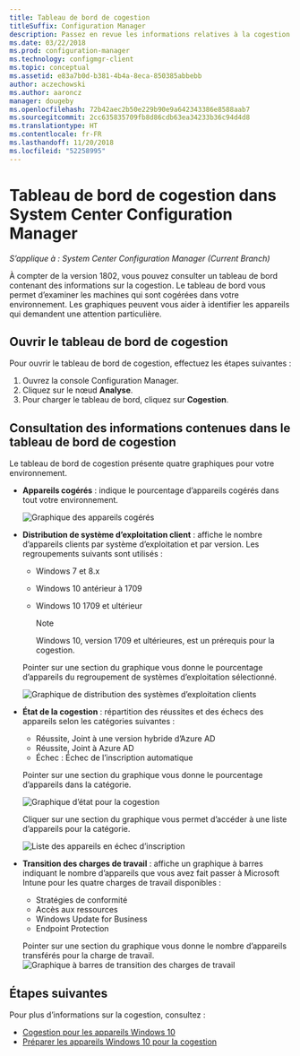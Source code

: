 ```yaml
---
title: Tableau de bord de cogestion
titleSuffix: Configuration Manager
description: Passez en revue les informations relatives à la cogestion à l’aide du tableau de bord.
ms.date: 03/22/2018
ms.prod: configuration-manager
ms.technology: configmgr-client
ms.topic: conceptual
ms.assetid: e83a7b0d-b381-4b4a-8eca-850385abbebb
author: aczechowski
ms.author: aaroncz
manager: dougeby
ms.openlocfilehash: 72b42aec2b50e229b90e9a642343386e8588aab7
ms.sourcegitcommit: 2cc635835709fb8d86cdb63ea34233b36c94d4d8
ms.translationtype: HT
ms.contentlocale: fr-FR
ms.lasthandoff: 11/20/2018
ms.locfileid: "52258995"
---
```

# <a name="co-management-dashboard-in-system-center-configuration-manager"></a>Tableau de bord de cogestion dans System Center Configuration Manager
*S’applique à : System Center Configuration Manager (Current Branch)*

À compter de la version 1802, vous pouvez consulter un tableau de bord contenant des informations sur la cogestion. Le tableau de bord vous permet d’examiner les machines qui sont cogérées dans votre environnement. Les graphiques peuvent vous aider à identifier les appareils qui demandent une attention particulière.<!--1356648-->

## <a name="open-the-co-management-dashboard"></a>Ouvrir le tableau de bord de cogestion
Pour ouvrir le tableau de bord de cogestion, effectuez les étapes suivantes : 

1. Ouvrez la console Configuration Manager. 
2. Cliquez sur le nœud **Analyse**. 
3. Pour charger le tableau de bord, cliquez sur **Cogestion**.

## <a name="reviewing-information-in-the-co-management-dashboard"></a>Consultation des informations contenues dans le tableau de bord de cogestion

Le tableau de bord de cogestion présente quatre graphiques pour votre environnement. 

- **Appareils cogérés** : indique le pourcentage d’appareils cogérés dans tout votre environnement.

    ![Graphique des appareils cogérés](media\co-management-dashboard\Percent-Co-managed-graph.PNG)

- **Distribution de système d’exploitation client** : affiche le nombre d’appareils clients par système d’exploitation et par version. Les regroupements suivants sont utilisés : </br>
    - Windows 7 et 8.x
    - Windows 10 antérieur à 1709
    - Windows 10 1709 et ultérieur

         > [!NOTE] 
         > Windows 10, version 1709 et ultérieures, est un prérequis pour la cogestion.

     Pointer sur une section du graphique vous donne le pourcentage d’appareils du regroupement de systèmes d’exploitation sélectionné.

     ![Graphique de distribution des systèmes d’exploitation clients](media\co-management-dashboard\Co-management-OS-distribution-graph.PNG)

- **État de la cogestion** : répartition des réussites et des échecs des appareils selon les catégories suivantes :
    - Réussite, Joint à une version hybride d’Azure AD
    - Réussite, Joint à Azure AD
    - Échec : Échec de l’inscription automatique
    
     Pointer sur une section du graphique vous donne le pourcentage d’appareils dans la catégorie. 

     ![Graphique d’état pour la cogestion](media\co-management-dashboard\Co-management-status-graph.PNG)

     Cliquer sur une section du graphique vous permet d’accéder à une liste d’appareils pour la catégorie.
 
     ![Liste des appareils en échec d’inscription](media\co-management-dashboard\Enrollment-Failure_Device-List.PNG)


- **Transition des charges de travail** : affiche un graphique à barres indiquant le nombre d’appareils que vous avez fait passer à Microsoft Intune pour les quatre charges de travail disponibles :
    - Stratégies de conformité
    - Accès aux ressources
    - Windows Update for Business
    - Endpoint Protection

     Pointer sur une section du graphique vous donne le nombre d’appareils transférés pour la charge de travail. 
     ![Graphique à barres de transition des charges de travail](media\co-management-dashboard\Workload-Transition.PNG)


## <a name="next-steps"></a>Étapes suivantes

Pour plus d’informations sur la cogestion, consultez :
 - [Cogestion pour les appareils Windows 10](/sccm/core/clients/manage/co-management-overview)
 - [Préparer les appareils Windows 10 pour la cogestion](/sccm/core/clients/manage/co-management-prepare)

    
